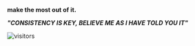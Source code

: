 **make the most out of it.**


***"CONSISTENCY IS KEY, BELIEVE ME AS I HAVE TOLD YOU IT"***


![visitors](https://visitor-badge.glitch.me/badge?page_id=WhyGitHubb.WhyGitHubb&left_color=green&right_color=red)

